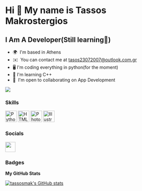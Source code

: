 Hi 👋 My name is Tassos Makrostergios
=====================================

I Am A Developer(Still learning🙂) 
------------------------------------------

* 🌍  I'm based in Athens
* ✉️  You can contact me at [tasos23072007@outlook.com.gr](mailto:tasos23072007@outlook.com.gr)
* 🖥  I'm coding everything in python(for the moment)
* 🧠  I'm learning C++
* 🤝  I'm open to collaborating on App Development

<!-- <a href="https://www.twitter.com/TassosMak" target="_blank" rel="noreferrer"><img
src="https://img.shields.io/twitter/follow/TassosMak?logo=twitter&style=for-the-badge&color=0891b2&labelColor=1c1917" -->
</a><a href="https://www.github.com/TassosMak" target="_blank" rel="noreferrer"><img
src="https://img.shields.io/github/followers/TassosMak?logo=github&style=for-the-badge&color=0891b2&labelColor=1c1917" /></a>

### Skills

<p align="left">
<a href="https://www.python.org/" target="_blank" rel="noreferrer"><img src="https://raw.githubusercontent.com/danielcranney/readme-generator/main/public/icons/skills/python-colored.svg" width="36" height="36" alt="Python" /></a>
<a href="https://developer.mozilla.org/en-US/docs/Glossary/HTML5" target="_blank" rel="noreferrer"><img src="https://raw.githubusercontent.com/danielcranney/readme-generator/main/public/icons/skills/html5-colored.svg" width="36" height="36" alt="HTML5" /></a>
<a href="https://www.adobe.com/uk/products/photoshop.html" target="_blank" rel="noreferrer"><img src="https://raw.githubusercontent.com/danielcranney/readme-generator/main/public/icons/skills/photoshop-colored.svg" width="36" height="36" alt="Photoshop" /></a>
<a href="adobe.com/uk/products/lightroom.html" target="_blank" rel="noreferrer"><img src="https://raw.githubusercontent.com/danielcranney/readme-generator/main/public/icons/skills/illustrator-colored.svg" width="36" height="36" alt="Illustrator" /></a>
</p>


### Socials

<p align="left"> <a href="https://www.github.com/TASMAK" target="_blank" rel="noreferrer"><img src="https://raw.githubusercontent.com/danielcranney/readme-generator/main/public/icons/socials/github.svg" width="32" height="32" /></a> 

<!-- <a href="https://www.twitter.com/TassosMak" target="_blank" rel="noreferrer"><img src="https://raw.githubusercontent.com/danielcranney/readme-generator/main/public/icons/socials/twitter.svg" width="32" height="32" /></a></p> -->

### Badges

<b>My GitHub Stats</b>

<a href="http://www.github.com/tassosmak"><img src="https://github-readme-stats.vercel.app/api?username=tassosmak&show_icons=true&hide=&count_private=true&title_color=0891b2&text_color=ffffff&icon_color=0891b2&bg_color=1c1917&hide_border=true&show_icons=true" alt="tassosmak's GitHub stats" /></a>
